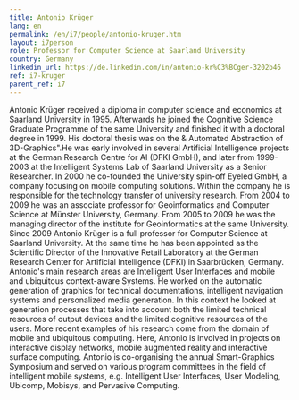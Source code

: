 ```yaml
---
title: Antonio Krüger
lang: en
permalink: /en/i7/people/antonio-kruger.htm
layout: i7person
role: Professor for Computer Science at Saarland University
country: Germany
linkedin_url: https://de.linkedin.com/in/antonio-kr%C3%BCger-3202b46 
ref: i7-kruger
parent_ref: i7
---
```


Antonio Krüger received a diploma in computer science and economics at Saarland University in 1995. Afterwards he joined the Cognitive Science Graduate Programme of the same University and finished it with a doctoral degree in 1999. His doctoral thesis was on the & Automated Abstraction of 3D-Graphics&quot;.He was early involved in several Artificial Intelligence projects at the German Research Centre for AI (DFKI GmbH), and later from 1999-2003 at the Intelligent Systems Lab of Saarland University as a Senior Researcher. In 2000 he co-founded the University spin-off Eyeled GmbH, a company focusing on mobile computing solutions. Within the company he is responsible for the technology transfer of university research.
From 2004 to 2009 he was an associate professor for Geoinformatics and Computer Science at Münster University, Germany. From 2005 to 2009 he was the managing director of the institute for Geoinformatics at the same University.
Since 2009 Antonio Krüger is a full professor for Computer Science at Saarland University. At the same time he has been appointed as the Scientific Director of the Innovative Retail Laboratory at the German Research Center for Artificial Intelligence (DFKI) in Saarbrücken, Germany.
Antonio's main research areas are Intelligent User Interfaces and mobile and ubiquitous context-aware Systems. He worked on the automatic generation of graphics for technical documentations, intelligent navigation systems and personalized media generation. In this context he looked at generation processes that take into account both the limited technical resources of output devices and the limited cognitive resources of the users. More recent examples of his research come from the domain of mobile and ubiquitous computing. Here, Antonio is involved in projects on interactive display networks, mobile augmented reality and interactive surface computing.
Antonio is co-organising the annual Smart-Graphics Symposium and served on various program committees in the field of intelligent mobile systems, e.g. Intelligent User Interfaces, User Modeling, Ubicomp, Mobisys, and Pervasive Computing.

